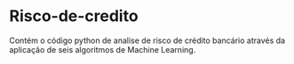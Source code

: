 # Risco-de-credito
Contém o código python de analise de risco de crédito bancário através da aplicação de seis algoritmos de Machine Learning.
